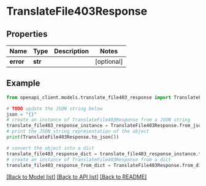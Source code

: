 # TranslateFile403Response


## Properties

Name | Type | Description | Notes
------------ | ------------- | ------------- | -------------
**error** | **str** |  | [optional] 

## Example

```python
from openapi_client.models.translate_file403_response import TranslateFile403Response

# TODO update the JSON string below
json = "{}"
# create an instance of TranslateFile403Response from a JSON string
translate_file403_response_instance = TranslateFile403Response.from_json(json)
# print the JSON string representation of the object
print(TranslateFile403Response.to_json())

# convert the object into a dict
translate_file403_response_dict = translate_file403_response_instance.to_dict()
# create an instance of TranslateFile403Response from a dict
translate_file403_response_from_dict = TranslateFile403Response.from_dict(translate_file403_response_dict)
```
[[Back to Model list]](../README.md#documentation-for-models) [[Back to API list]](../README.md#documentation-for-api-endpoints) [[Back to README]](../README.md)


